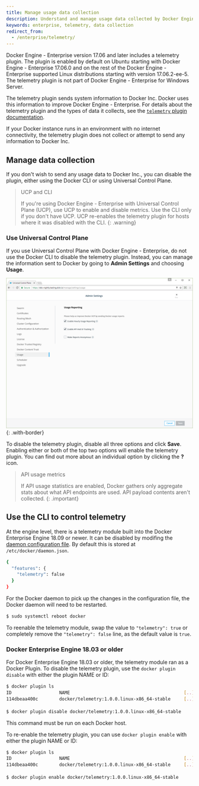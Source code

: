 ```yaml
---
title: Manage usage data collection
description: Understand and manage usage data collected by Docker Engine - Enterprise and sent to Docker.
keywords: enterprise, telemetry, data collection
redirect_from:
  - /enterprise/telemetry/
---
```


Docker Engine - Enterprise version 17.06 and later includes a telemetry plugin.
The plugin is enabled by default on Ubuntu starting with Docker Engine - Enterprise 17.06.0
and on the rest of the Docker Engine - Enterprise supported Linux distributions starting with version
17.06.2-ee-5. The telemetry plugin is not part of Docker Engine - Enterprise for Windows Server.

The telemetry plugin sends system information to Docker Inc. Docker uses this
information to improve Docker Engine - Enterprise. For details about the telemetry plugin and
the types of data it collects, see the
[`telemetry` plugin documentation](https://hub.docker.com/community/images/docker/telemetry).

If your Docker instance runs in an environment with no internet connectivity,
the telemetry plugin does not collect or attempt to send any information to
Docker Inc.

## Manage data collection

If you don't wish to send any usage data to Docker Inc., you can disable the
plugin, either using the Docker CLI or using Universal Control Plane.

> UCP and CLI
>
> If you're using Docker Engine - Enterprise with Universal Control Plane
> (UCP), use UCP to enable and disable metrics. Use the CLI only if you don't
> have UCP. UCP re-enables the telemetry plugin for hosts where it was
> disabled with the CLI.
{: .warning}

### Use Universal Control Plane

If you use Universal Control Plane with Docker Engine - Enterprise, do not use the Docker CLI to
disable the telemetry plugin. Instead, you can manage the information sent to
Docker by going to **Admin Settings** and choosing **Usage**.

![UCP admin settings Usage defaults](images/usage-defaults.png){: .with-border}

To disable the telemetry plugin, disable all three options and click **Save**.
Enabling either or both of the top two options will enable the telemetry plugin.
You can find out more about an individual option by clicking the **?** icon.

> API usage metrics
>
> If API usage statistics are enabled, Docker gathers only aggregate stats
> about what API endpoints are used. API payload contents aren't collected.
{: .important}

## Use the CLI to control telemetry

At the engine level, there is a telemetry module built into the Docker
Enterprise Engine 18.09 or newer. It can be disabled by modifing the
[daemon configuration file](/engine/reference/commandline/dockerd/#daemon-configuration-file).
By default this is stored at `/etc/docker/daemon.json`. 

```bash
{
  "features": {
    "telemetry": false
  }
}
```

For the Docker daemon to pick up the changes in the configuration file, the
Docker daemon will need to be restarted.

```bash
$ sudo systemctl reboot docker
```

To reenable the telemetry module, swap the value to `"telemetry": true` or
completely remove the `"telemetry": false` line, as the default value is `true`.


### Docker Enterprise Engine 18.03 or older

For Docker Enterprise Engine 18.03 or older, the telemetry module ran as a
Docker Plugin. To disable the telemetry plugin, use the `docker plugin disable`
with either the plugin NAME or ID:

```bash
$ docker plugin ls
ID                  NAME                                           [..]
114dbeaa400c        docker/telemetry:1.0.0.linux-x86_64-stable     [..]

$ docker plugin disable docker/telemetry:1.0.0.linux-x86_64-stable
```

This command must be run on each Docker host.

To re-enable the telemetry plugin, you can use `docker plugin enable` with
either the plugin NAME or ID:

```bash
$ docker plugin ls
ID                  NAME                                           [..]
114dbeaa400c        docker/telemetry:1.0.0.linux-x86_64-stable     [..]

$ docker plugin enable docker/telemetry:1.0.0.linux-x86_64-stable
```